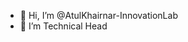 - 👋 Hi, I’m @AtulKhairnar-InnovationLab
- 👀 I’m Technical Head

<!---
AtulKhairnar-InnovationLab/AtulKhairnar-InnovationLab is a ✨ special ✨ repository because its `README.md` (this file) appears on your GitHub profile.
You can click the Preview link to take a look at your changes.
--->
